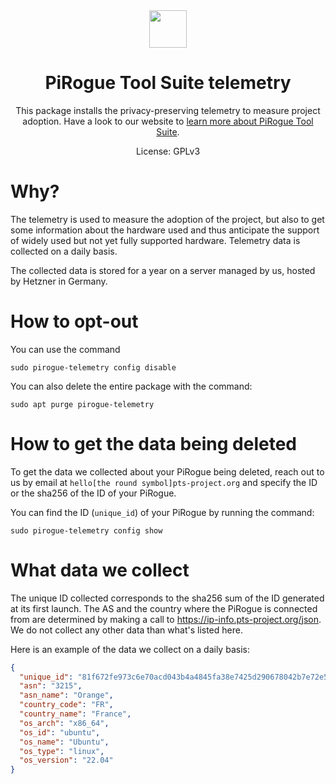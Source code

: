 <div align="center">
<img width="60px" src="https://pts-project.org/android-chrome-512x512.png">
<h1>PiRogue Tool Suite telemetry</h1>
<p>
This package installs the privacy-preserving telemetry to measure project adoption. Have a look to our website to <a href="https://pts-project.org/" alt="Learn more about PTS">learn more about PiRogue Tool Suite</a>.
</p>
<p>
License: GPLv3
</p>
</div>

# Why?
The telemetry is used to measure the adoption of the project, but also to get some information about the hardware used and thus anticipate the support of widely used but not yet fully supported hardware. Telemetry data is collected on a daily basis.

The collected data is stored for a year on a server managed by us, hosted by Hetzner in Germany.

# How to opt-out
You can use the command
```
sudo pirogue-telemetry config disable
```

You can also delete the entire package with the command:
```
sudo apt purge pirogue-telemetry
```

# How to get the data being deleted
To get the data we collected about your PiRogue being deleted, reach out to us by email at `hello[the round symbol]pts-project.org` and specify the ID or the sha256 of the ID of your PiRogue.

You can find the ID (`unique_id`) of your PiRogue by running the command:
```
sudo pirogue-telemetry config show
```

# What data we collect
The unique ID collected corresponds to the sha256 sum of the ID generated at its first launch. The AS and the country where the PiRogue is connected from are determined by making a call to https://ip-info.pts-project.org/json. We do not collect any other data than what's listed here.

Here is an example of the data we collect on a daily basis:
```json 
{
  "unique_id": "81f672fe973c6e70acd043b4a4845fa38e7425d290678042b7e72e53661a9347",
  "asn": "3215",
  "asn_name": "Orange",
  "country_code": "FR",
  "country_name": "France",
  "os_arch": "x86_64",
  "os_id": "ubuntu",
  "os_name": "Ubuntu",
  "os_type": "linux",
  "os_version": "22.04"
}
```
